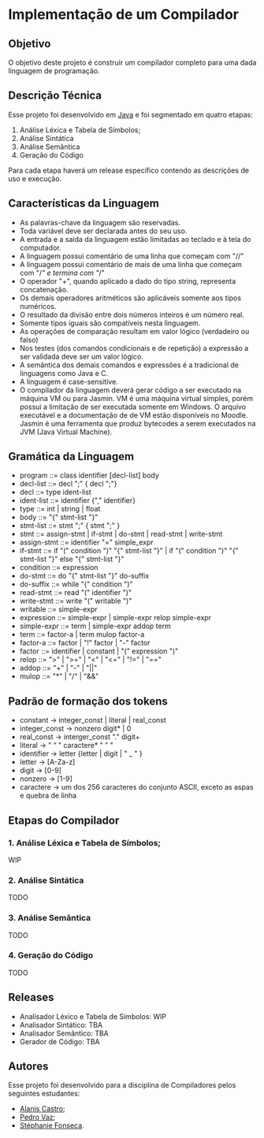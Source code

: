 # Implementação de um Compilador

## Objetivo
O objetivo deste projeto é construir um compilador completo para uma dada linguagem de programação.

## Descrição Técnica
Esse projeto foi desenvolvido em [Java](https://download.oracle.com/java/20/latest/jdk-20_windows-x64_bin.exe) e foi segmentado em quatro etapas:

1. Análise Léxica e Tabela de Símbolos;
2. Análise Sintática
3. Análise Semântica
4. Geração do Código

Para cada etapa haverá um release específico contendo as descrições de uso e execução.

## Características da Linguagem
- As palavras-chave da linguagem são reservadas.
- Toda variável deve ser declarada antes do seu uso.
- A entrada e a saída da linguagem estão limitadas ao teclado e à tela do computador.
- A linguagem possui comentário de uma linha que começam com "//"
- A linguagem possui comentário de mais de uma linha que começam com "/*" e termina com "*/"
- O operador "+", quando aplicado a dado do tipo string, representa concatenação.
- Os demais operadores aritméticos são aplicáveis somente aos tipos numéricos.
- O resultado da divisão entre dois números inteiros é um número real.
- Somente tipos iguais são compatíveis nesta linguagem.
- As operações de comparação resultam em valor lógico (verdadeiro ou falso)
- Nos testes (dos comandos condicionais e de repetição) a expressão a ser validada deve ser um valor lógico.
- A semântica dos demais comandos e expressões é a tradicional de linguagens como Java e C.
- A linguagem é case-sensitive.
- O compilador da linguagem deverá gerar código a ser executado na máquina VM ou para Jasmin. VM é uma máquina virtual simples, porém possui a limitação de ser executada somente em Windows. O arquivo executável e a documentação de de VM estão disponíveis no Moodle. Jasmin é uma ferramenta que produz bytecodes a serem executados na JVM (Java Virtual Machine).

## Gramática da Linguagem
- program ::= class identifier [decl-list] body
- decl-list ::= decl ";" { decl ";"}
- decl ::= type ident-list
- ident-list ::= identifier {"," identifier}
- type ::= int | string | float
- body ::= "{" stmt-list "}"
- stmt-list ::= stmt ";" { stmt ";" }
- stmt ::= assign-stmt | if-stmt | do-stmt | read-stmt | write-stmt
- assign-stmt ::= identifier "=" simple_expr
- if-stmt ::= if "(" condition ")" "{" stmt-list "}"  | if "(" condition ")" "{" stmt-list "}" else "{" stmt-list "}"
- condition ::= expression
- do-stmt ::= do "{" stmt-list "}" do-suffix
- do-suffix ::= while "(" condition ")"
- read-stmt ::= read "(" identifier ")"
- write-stmt ::= write "(" writable ")"
- writable ::= simple-expr
- expression ::= simple-expr | simple-expr relop simple-expr
- simple-expr ::= term | simple-expr addop term
- term ::= factor-a | term mulop factor-a
- factor-a ::= factor | "!" factor | "-" factor
- factor ::= identifier | constant | "(" expression ")"
- relop ::= ">" | ">=" | "<" | "<=" | "!=" | "=="
- addop ::= "+" | "-" | "||"
- mulop ::= "*" | "/" | "&&"

## Padrão de formação dos tokens
- constant → integer_const | literal | real_const
- integer_const → nonzero digit* | 0
- real_const → interger_const "." digit+
- literal → " “ " caractere* " ” "
- identifier → letter {letter | digit | " _ " }
- letter → [A-Za-z]
- digit → [0-9]
- nonzero → [1-9]
- caractere → um dos 256 caracteres do conjunto ASCII, exceto as aspas e quebra de linha

## Etapas do Compilador

### 1. Análise Léxica e Tabela de Símbolos;
WIP

### 2. Análise Sintática
TODO

### 3. Análise Semântica
TODO

### 4. Geração do Código
TODO


## Releases
- Analisador Léxico e Tabela de Símbolos: WIP
- Analisador Sintático: TBA
- Analisador Semântico: TBA
- Gerador de Código: TBA

## Autores
Esse projeto foi desenvolvido para a disciplina de Compiladores pelos seguintes estudantes:
- [Alanis Castro](https://github.com/alaniscastro);
- [Pedro Vaz](https://github.com/vazConnected);
- [Stéphanie Fonseca](https://github.com/steponnie).

